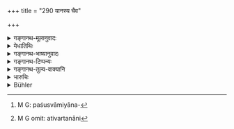 +++
title = "290 यानस्य चैव"

+++

<details><summary>गङ्गानथ-मूलानुवादः</summary>

In the case of the conveyance, its rider and its owner, they lay down ten exclusions; for the rest penalties are prescribed.—(290)
</details>

<details><summary>मेधातिथिः</summary>

सत्याम् अपि हिंसायां क्वचिद् दोषो नास्तीत्य् एतद् अनेन प्रकरणेन प्रदर्श्यते । **यानं** गन्त्र्यादि यादारुह्य यान्ति पन्थानम् । तच् च गन्त्र्यादि बलीवर्दगर्दभमहिषादिवाह्यम् । त एव वा गर्दभादयः पृष्टारोह्या **यानानि** । **याता** तदारूढः सारथ्यादिः । **यानस्वामी** यस्य तत्स्वयानम् । तत्रैषां चक्रवेगादिभी रथाकर्षणयुक्तैर् वाश्वादिभिः कस्यचिद् द्रव्यस्य नाशो वा मरणम् । तत्र पशुस्वामिपालव्यतिक्रमन्याये[^२५२] प्राप्ते कदाचिद् यातुर् दोषः कदाचित् स्वामिनः कदाचिद् उभयोः कदाचिन् न कस्यचिद् अपीति यो विशेषस् तत्र नोक्त इहैवेष्यते, स उच्यते । **अतिवर्तनानि**,[^२५३] अतिक्रम्य हिंसादण्डं वर्तते, नात्र दण्डो ऽस्ति, दण्डनिमित्तानि न भवन्तीति यावत् । **शेषे दण्ड** उक्तेभ्यो निमित्तेभ्यः । अन्यत्र तान्य् अपि वक्ष्यन्ते ॥ ८.२९० ॥


[^२५३]:
     M G omit: ativartanāni


[^२५२]:
     M G: paśusvāmiyāna-

_यत्र नास्ति दोषस् तानि तावद् आह ।_
</details>

<details><summary>गङ्गानथ-भाष्यानुवादः</summary>

The present text proceeds to show that in some oases, even though some damage may be done, it is not regarded as an offence.

‘*Conveyance*’—the cart and so forth, riding on which people go on a journey. These carts are drawn by bullocks, mules, buffaloes and such animals. These same animals also, when ridden upon, may be taken as meant by the term ‘*Conveyance*.’

‘*Rider*’—the driver and other persons riding in the cart.

‘*Owner of the conveyance*,’—the person to whom the conveyance belongs.

By the force of the running wheels of these carts, or by that of the horse or other animals pulling the cart on the

road, some damage or death may be caused; and all such cases would come under the law relating to ‘owner and keeper’ laid down in verse 229 *et seq*. But in all these, the fault lies sometimes with the rider, sometimes with the owner, sometimes with both, sometimes with no one; and these details not having been dealt with on the previous occasion, they are taken up now.

‘*Exclusions*’—*i.e*., cases where there is no punishment for the injury; and which therefore are not regarded as offences to be penalised.

‘*For the rest*’;—*i.e*., for cases other than those just, enumerated, penalties are prescribed; and these are now going to be described.—(290)
</details>

<details><summary>गङ्गानथ-टिप्पन्यः</summary>

This verse is quoted in *Vivādaratnākara* (p. 280), which adds the following notes:—‘*Yāna*’, the chariot and the rest,—‘*yantṛ*’, the charioteer,—‘*ativartanāni*’, ‘lying beyond punishment’, *i.e*., not to be punished;—and in *Vyavahāra-Bālambhaṭṭī* (p. 1040).
</details>

<details><summary>गङ्गानथ-तुल्य-वाक्यानि</summary>

**(verses 8.290-294)  
**

*Yājñavalkya* (297-299).—‘In the cases of injury caused through
quadrupeds, or through wood and bricks, or through stones, beasts of burden or conveyances, there is no offence, if the man operating calls out—*Move* *out* *of the* *way*;—nor does any offence attach to the owner of the conveyance, if the injury caused by it has been due, either to the snapping of the nose-string, or to the breaking of the yoke, or to the cart moving backwards. In the case of tusked and horned animals committing havoc, if the owner, though able to do so, does not check them, he should be made to pay the first amercement; and double of this when the man about to be injured has cried for help.’
</details>

<details><summary>भारुचिः</summary>

वक्ष्यमाणेषु दशसु निमित्तेषु द्रव्यविनाशे प्राणिवधे वा दण्डो नास्तीत्य् एतद् अतिवर्तनं दण्डस्य । अपरे तु तस्य न दशत्वम् [विवक्षितम्] आहुः ॥ ८.२८९ ॥
</details>

<details><summary>Bühler</summary>

290	They declare with respect to a carriage, its driver and its owner, (that there are) ten cases in which no punishment (for damage done) can be inflicted; in other cases a fine is prescribed.
</details>
